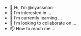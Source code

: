 - 👋 Hi, I’m @nyassman
- 👀 I’m interested in ...
- 🌱 I’m currently learning ...
- 💞️ I’m looking to collaborate on ...
- 📫 How to reach me ...

<!---
nyassman/nyassman is a ✨ special ✨ repository because its `README.md` (this file) appears on your GitHub profile.
You can click the Preview link to take a look at your changes.
--->


